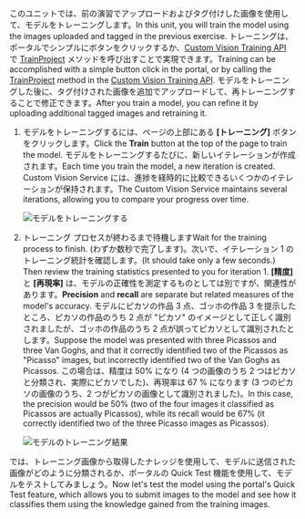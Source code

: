 <span data-ttu-id="3ed6b-101">このユニットでは、前の演習でアップロードおよびタグ付けした画像を使用して、モデルをトレーニングします。</span><span class="sxs-lookup"><span data-stu-id="3ed6b-101">In this unit, you will train the model using the images uploaded and tagged in the previous exercise.</span></span> <span data-ttu-id="3ed6b-102">トレーニングは、ポータルでシンプルにボタンをクリックするか、[Custom Vision Training API](https://southcentralus.dev.cognitive.microsoft.com/docs/services/d9a10a4a5f8549599f1ecafc435119fa/operations/58d5835bc8cb231380095be3) で [TrainProject](https://southcentralus.dev.cognitive.microsoft.com/docs/services/d9a10a4a5f8549599f1ecafc435119fa/operations/58d5835bc8cb231380095bed) メソッドを呼び出すことで実現できます。</span><span class="sxs-lookup"><span data-stu-id="3ed6b-102">Training can be accomplished with a simple button click in the portal, or by calling the [TrainProject](https://southcentralus.dev.cognitive.microsoft.com/docs/services/d9a10a4a5f8549599f1ecafc435119fa/operations/58d5835bc8cb231380095bed) method in the [Custom Vision Training API](https://southcentralus.dev.cognitive.microsoft.com/docs/services/d9a10a4a5f8549599f1ecafc435119fa/operations/58d5835bc8cb231380095be3).</span></span> <span data-ttu-id="3ed6b-103">モデルをトレーニングした後に、タグ付けされた画像を追加でアップロードして、再トレーニングすることで修正できます。</span><span class="sxs-lookup"><span data-stu-id="3ed6b-103">After you train a model, you can refine it by uploading additional tagged images and retraining it.</span></span>

1. <span data-ttu-id="3ed6b-104">モデルをトレーニングするには、ページの上部にある **[トレーニング]** ボタンをクリックします。</span><span class="sxs-lookup"><span data-stu-id="3ed6b-104">Click the **Train** button at the top of the page to train the model.</span></span> <span data-ttu-id="3ed6b-105">モデルをトレーニングするたびに、新しいイテレーションが作成されます。</span><span class="sxs-lookup"><span data-stu-id="3ed6b-105">Each time you train the model, a new iteration is created.</span></span> <span data-ttu-id="3ed6b-106">Custom Vision Service には、進捗を経時的に比較できるいくつかのイテレーションが保持されます。</span><span class="sxs-lookup"><span data-stu-id="3ed6b-106">The Custom Vision Service maintains several iterations, allowing you to compare your progress over time.</span></span>

    ![モデルをトレーニングする](../media/2-portal-click-train.png)

1. <span data-ttu-id="3ed6b-108">トレーニング プロセスが終わるまで待機します</span><span class="sxs-lookup"><span data-stu-id="3ed6b-108">Wait for the training process to finish.</span></span> <span data-ttu-id="3ed6b-109">(わずか数秒で完了します)。次いで、イテレーション 1 のトレーニング統計を確認します。</span><span class="sxs-lookup"><span data-stu-id="3ed6b-109">(It should take only a few seconds.) Then review the training statistics presented to you for iteration 1.</span></span> <span data-ttu-id="3ed6b-110">**[精度]** と **[再現率]** は、モデルの正確性を測定するものとしては別ですが、関連性があります。</span><span class="sxs-lookup"><span data-stu-id="3ed6b-110">**Precision** and **recall** are separate but related  measures of the model's accuracy.</span></span> <span data-ttu-id="3ed6b-111">モデルにピカソの作品 3 点、ゴッホの作品 3 を提示したところ、ピカソの作品のうち 2 点が "ピカソ" のイメージとして正しく識別されましたが、ゴッホの作品のうち 2 点が誤ってピカソとして識別されたとします。</span><span class="sxs-lookup"><span data-stu-id="3ed6b-111">Suppose the model was presented with three Picassos and three Van Goghs, and that it correctly identified two of the Picassos as "Picasso" images, but incorrectly identified two of the Van Goghs as Picassos.</span></span> <span data-ttu-id="3ed6b-112">この場合は、精度は 50% になり (4 つの画像のうち 2 つはピカソと分類され、実際にピカソでした)、再現率は 67 % になります (3 つのピカソの画像のうち、2 つがピカソの画像として識別されました)。</span><span class="sxs-lookup"><span data-stu-id="3ed6b-112">In this case, the precision would be 50% (two of the four images it classified as Picassos are actually Picassos), while its recall would be 67% (it correctly identified two of the three Picasso images as Picassos).</span></span>

    ![モデルのトレーニング結果](../media/2-portal-train-complete.png)

<span data-ttu-id="3ed6b-114">では、トレーニング画像から取得したナレッジを使用して、モデルに送信された画像がどのように分類されるか、ポータルの Quick Test 機能を使用して、モデルをテストしてみましょう。</span><span class="sxs-lookup"><span data-stu-id="3ed6b-114">Now let's test the model using the portal's Quick Test feature, which allows you to submit images to the model and see how it classifies them using the knowledge gained from the training images.</span></span>